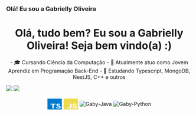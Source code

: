 ### Olá! Eu sou a Gabrielly Oliveira 


<div>
  <h1 align="center">
    Olá, tudo bem? Eu sou a Gabrielly Oliveira! Seja bem vindo(a) :) 
  </h1>
  <p align = "center"> 
    - 🎓 Cursando Ciência da Computação
    - 🔭 Atualmente atuo como Jovem Aprendiz em Programação Back-End
    - 🌱 Estudando Typescript, MongoDB, NestJS, C++ e outros
    <a href = "https://github.com/GabriellyOlinsc">
    </a></p>
  
  <img height="180em" src="https://github-readme-stats.vercel.app/api?username=GabriellyOlinsc&show_icons=true&theme=github_dark&include_all_commits=true&count_private=true"/>
  <img height="180em" src="https://github-readme-stats.vercel.app/api/top-langs/?username=GabriellyOlinsc&theme=github_dark&hide_border=false&&layout=compact"/>
</div>

<div align = "center" valign = "top"><br>
  <img align="center" alt="Gaby-Ts" height="30" width="40" src="https://raw.githubusercontent.com/devicons/devicon/master/icons/typescript/typescript-plain.svg">
  <img align="center" alt="Gaby-Js" height="30" width="40" src="https://raw.githubusercontent.com/devicons/devicon/master/icons/javascript/javascript-plain.svg">
  <img align="center" alt="Gaby-Java" height="30" width="40" src="https://cdn.jsdelivr.net/gh/devicons/devicon/icons/java/java-original.svg" />
  <img align="center" alt="Gaby-Python" height="30" width="40" src="https://cdn.jsdelivr.net/gh/devicons/devicon/icons/python/python-original.svg" />          
</div>
